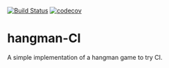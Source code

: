 [![Build Status](https://travis-ci.org/litdarya/hangman-CI.svg?branch=master)](https://travis-ci.org/litdarya/hangman-CI)
[![codecov](https://codecov.io/gh/litdarya/hangman-CI/branch/master/graph/badge.svg)](https://codecov.io/gh/litdarya/hangman-CI)

# hangman-CI
A simple implementation of a hangman game to try CI.
